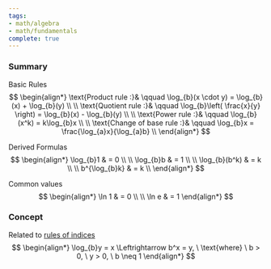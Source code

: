 ```yaml
---
tags:
- math/algebra
- math/fundamentals
complete: true
---
```

### Summary
Basic Rules
$$
\begin{align*}
\text{Product rule :}& \qquad \log_{b}(x \cdot y) = \log_{b}(x) + \log_{b}(y) \\
\\
\text{Quotient rule :}& \qquad \log_{b}\left( \frac{x}{y} \right) = \log_{b}(x) - \log_{b}(y) \\
\\
\text{Power rule :}& \qquad \log_{b}(x^k) = k\log_{b}x \\
\\
\text{Change of base rule :}& \qquad \log_{b}x = \frac{\log_{a}x}{\log_{a}b} \\
\end{align*}
$$

Derived Formulas
$$
\begin{align*}
\log_{b}1 & = 0 \\
\\
\log_{b}b & = 1 \\
\\
\log_{b}(b^k) & = k \\
\\
b^{\log_{b}k} & = k \\
\end{align*}
$$

Common values
$$
\begin{align*}
\ln 1 & = 0 \\
\\
\ln e & = 1
\end{align*}
$$
### Concept
Related to [rules of indices](/labyrinth/notes/math/math_fundementals/rules_of_indices)
$$
\begin{align*}
\log_{b}y = x \Leftrightarrow b^x = y, \ \text{where} \ b > 0, \ y > 0, \ b \neq 1
\end{align*}
$$